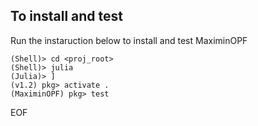 
## To install and test
Run the instaruction below to install and test MaximinOPF

```
(Shell)> cd <proj_root>
(Shell)> julia
(Julia)> ]
(v1.2) pkg> activate .
(MaximinOPF) pkg> test
```

EOF
